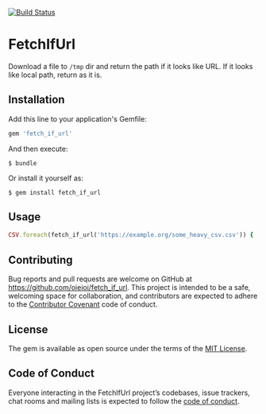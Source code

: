 [![Build Status](https://travis-ci.com/oieioi/fetch_if_url.svg?branch=master)](https://travis-ci.com/oieioi/fetch_if_url)

# FetchIfUrl

Download a file to `/tmp` dir and return the path if it looks like URL.
If it looks like local path, return as it is.

## Installation

Add this line to your application's Gemfile:

```ruby
gem 'fetch_if_url'
```

And then execute:

    $ bundle

Or install it yourself as:

    $ gem install fetch_if_url

## Usage

```ruby
CSV.foreach(fetch_if_url('https://example.org/some_heavy_csv.csv')) { |row| ... }
```

## Contributing

Bug reports and pull requests are welcome on GitHub at https://github.com/oieioi/fetch_if_url. This project is intended to be a safe, welcoming space for collaboration, and contributors are expected to adhere to the [Contributor Covenant](http://contributor-covenant.org) code of conduct.

## License

The gem is available as open source under the terms of the [MIT License](https://opensource.org/licenses/MIT).

## Code of Conduct

Everyone interacting in the FetchIfUrl project’s codebases, issue trackers, chat rooms and mailing lists is expected to follow the [code of conduct](https://github.com/oieioi/fetch_if_url/blob/master/CODE_OF_CONDUCT.md).
